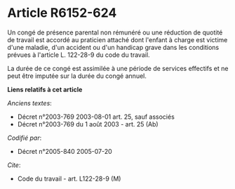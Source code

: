 # Article R6152-624

Un congé de présence parental non rémunéré ou une réduction de quotité de travail est accordé au praticien attaché dont
l'enfant à charge est victime d'une maladie, d'un accident ou d'un handicap grave dans les conditions prévues à l'article L.
122-28-9 du code du travail.

La durée de ce congé est assimilée à une période de services effectifs et ne peut être imputée sur la durée du congé annuel.

**Liens relatifs à cet article**

_Anciens textes_:

  - Décret n°2003-769 2003-08-01 art. 25, sauf associés
  - Décret n°2003-769 du 1 août 2003 - art. 25 (Ab)

_Codifié par_:

  - Décret n°2005-840 2005-07-20

_Cite_:

  - Code du travail - art. L122-28-9 (M)
